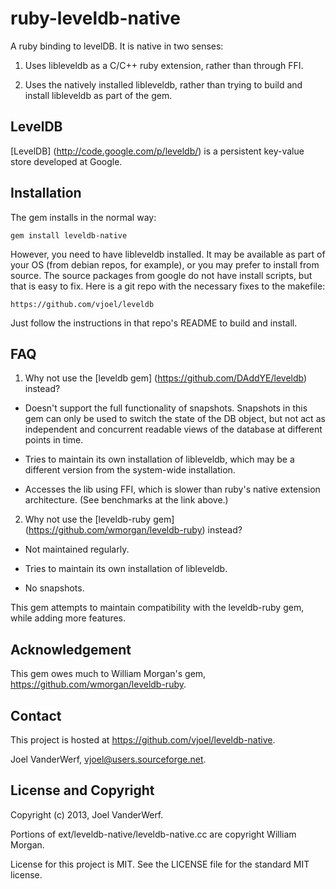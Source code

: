 ruby-leveldb-native
===================

A ruby binding to levelDB. It is native in two senses:

1. Uses libleveldb as a C/C++ ruby extension, rather than through FFI.

2. Uses the natively installed libleveldb, rather than trying to build and install libleveldb as part of the gem.

LevelDB
-------

[LevelDB] (http://code.google.com/p/leveldb/) is a persistent key-value store developed at Google.

Installation
------------

The gem installs in the normal way:

    gem install leveldb-native

However, you need to have libleveldb installed. It may be available as part of your OS (from debian repos, for example), or you may prefer to install from source. The source packages from google do not have install scripts, but that is easy to fix. Here is a git repo with the necessary fixes to the makefile:

    https://github.com/vjoel/leveldb

Just follow the instructions in that repo's README to build and install.

FAQ
---

1. Why not use the [leveldb gem] (https://github.com/DAddYE/leveldb) instead?

* Doesn't support the full functionality of snapshots. Snapshots in this gem can only be used to switch the state of the DB object, but not act as independent and concurrent readable views of the database at different points in time.

* Tries to maintain its own installation of libleveldb, which may be a different version from the system-wide installation.

* Accesses the lib using FFI, which is slower than ruby's native extension architecture. (See benchmarks at the link above.)

2. Why not use the [leveldb-ruby gem] (https://github.com/wmorgan/leveldb-ruby) instead?

* Not maintained regularly.

* Tries to maintain its own installation of libleveldb.

* No snapshots.

This gem attempts to maintain compatibility with the leveldb-ruby gem, while adding more features.

Acknowledgement
---------------

This gem owes much to William Morgan's gem, https://github.com/wmorgan/leveldb-ruby.

Contact
-------

This project is hosted at https://github.com/vjoel/leveldb-native.

Joel VanderWerf, vjoel@users.sourceforge.net.

License and Copyright
---------------------

Copyright (c) 2013, Joel VanderWerf.

Portions of ext/leveldb-native/leveldb-native.cc are copyright William Morgan.

License for this project is MIT. See the LICENSE file for the standard MIT license.
